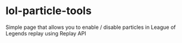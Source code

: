 # lol-particle-tools

Simple page that allows you to enable / disable particles in League of Legends replay using Replay API
